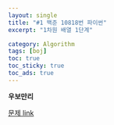 ```yaml
---
layout: single
title: "#1 백준 10818번 파이썬"
excerpt: "1차원 배열 1단계"

category: Algorithm
tags: [boj]
toc: true
toc_sticky: true
toc_ads: true
---
```


**우보만리**

[문제 link](https://www.acmicpc.net/problem/10818)

<script src="https://gist.github.com/hyeonchan523/f644d1ef347bb945dec906e9a143bac8.js"></script>